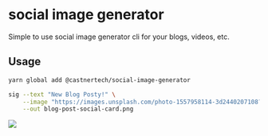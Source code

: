 # social image generator

Simple to use social image generator cli for your blogs, videos, etc.

## Usage

```sh
yarn global add @castnertech/social-image-generator

sig --text "New Blog Posty!" \
    --image "https://images.unsplash.com/photo-1557958114-3d2440207108?w=1950&q=80" \
    --out blog-post-social-card.png
```

![](https://i.imgur.com/tBy1mOo.png)
